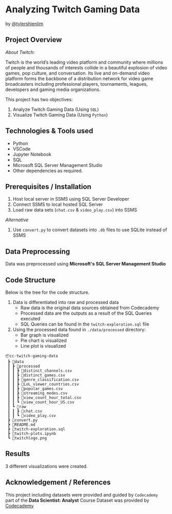 #  Analyzing Twitch Gaming Data
by [@tylershienlim](https://github.com/tylershienlim)

## Project Overview
*About Twitch:*

Twitch is the world’s leading video platform and community where millions of people and thousands of interests collide in a beautiful explosion of video games, pop culture, and conversation. Its live and on-demand video platform forms the backbone of a distribution network for video game broadcasters including professional players, tournaments, leagues, developers and gaming media organizations.

This project has two objectives:
1. Analyze Twitch Gaming Data (Using `SQL`)
2. Visualize Twitch Gaming Data (Using `Python`)


## Technologies & Tools used
- Python
- VSCode
- Jupyter Notebook
- SQL
- Microsoft SQL Server Management Studio 
- Other dependencies as required.

## Prerequisites / Installation

1. Host local server in SSMS using SQL Server Developer
2. Connect SSMS to local hosted SQL Server
3. Load raw data sets (`chat.csv` & `video_play.csv`) into SSMS

*Alternative*
1. Use `convert.py` to convert datasets into `.db` files to use SQLite instead of SSMS

## Data Preprocessing
Data was preprocessed using **Microsoft's SQL Server Management Studio**

## Code Structure
Below is the tree for the code structure.
1. Data is differentiated into raw and processed data
    - Raw data is the original data sources obtained from Codecademy
    - Processed data are the outputs as a result of the SQL Queries executed
    - SQL Queries can be found in the `twitch-exploration.sql` file
2. Using the processed data found in `./data/processed` directory:
    - Bar graph is visualized
    - Pie chart is visualized
    - Line plot is visualized

```
📦cc-twitch-gaming-data
 ┣ 📂data
 ┃ ┣ 📂processed
 ┃ ┃ ┣ 📜distinct_channels.csv
 ┃ ┃ ┣ 📜distinct_games.csv
 ┃ ┃ ┣ 📜genre_classification.csv
 ┃ ┃ ┣ 📜LoL_viewer_countries.csv
 ┃ ┃ ┣ 📜popular_games.csv
 ┃ ┃ ┣ 📜streaming_modes.csv
 ┃ ┃ ┣ 📜view_count_hour_total.csv
 ┃ ┃ ┗ 📜view_count_hour_US.csv
 ┃ ┗ 📂raw
 ┃ ┃ ┣ 📜chat.csv
 ┃ ┃ ┗ 📜video_play.csv
 ┣ 📜convert.py
 ┣ 📜README.md
 ┣ 📜twitch-exploration.sql
 ┣ 📜twitch-plots.ipynb
 ┗ 📜twitchlogo.png
```

## Results
3 different visualizations were created.

## Acknowledgement / References
This project including datasets were provided and guided by `Codecademy` part of the **Data Scientist: Analyst** Course
Dataset was provided by [Codecademy](https://github.com/Codecademy-Curriculum/Codecademy-Learn-SQL-from-Scratch/tree/master/Twitch)
